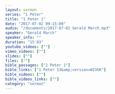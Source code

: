 ```yaml
---
layout: sermon
series: "1 Peter"
title: "1 Peter 1"
date: "2017-07-02 09:15:00"
audio: "/documents/2017-07-02 Gerald March.mp3"
speaker: "Gerald March"
speaker_info: ""
duration: "15'03"
youtube_videos: [""]
vimeo_videos: [""]
slides: [""]
files: [""]
bible_passages: ["1 Peter 1"]
bible_links: ["1 Peter 13&amp;version=NIVUK"]
bible_videos: [""]
bible_videos_links: [""]
category: "sermon"
---
```

